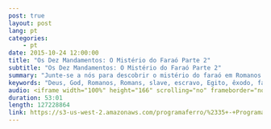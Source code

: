 ```yaml
---
post: true
layout: post
lang: pt
categories:
    - pt    
date: 2015-10-24 12:00:00
title: "Os Dez Mandamentos: O Mistério do Faraó Parte 2"
subtitle: "Os Dez Mandamentos: O Mistério do Faraó Parte 2"
summary: "Junte-se a nós para descobrir o mistério do faraó em Romanos 9:1-11,  um dos capítulos mais difíceis de toda a Bíblia."
keywords: "Deus, God, Romanos, Romans, slave, escravo, Egito, êxodo, faraó, Hebreus, israelitas, Israel, pragas, páscoa, ZÍPORA, Os, Dez, Mandamentosfermento, Paul, Paulo, Ramses, Moses, Moisés, Ziporah, Jochebed, Miriam, Aaron, tribes, Giselle, Itié, televisão, Sérgio, Marone, calvinismo, calvanism, prisoners, prisioneiros, kingdom, hall, libertado, liberdade, carnalidade, por, tras, das, cenas, behind, the, scenes, lonely, jogos, games, ansiedade, anxiety, relacionamento, relationship, consciência, consciousess, Flesh, Demônio, , satânico, evolução, Bíblia, Cristão, iron, radio, ProgramaFerro, biblia, noticia, vivo, Florianopolis, brasil, estudo, ajuda, Escrituras, Deus, fé, Sara, Espiritu, Jesus, coração, rede, Senhor, radio, sabado, rocha, evangelho, hinos, igreja, notícia, eventos, atual, História, AntiCristo, Cristo, Escrituras, Scripture, Messias, Rei, Antigo, Judaísmo, Templo, Jesus, amor, love, Misterio, Profetico, Jejum, cristãos, Discípulos, Morte, Facebook, Controvérsia, Pacto, Expiação, Sangue, Substituto, Judeus, Jews, Fariseus, Hebraico, Hebrew, Escrituras, Scripture, Profecia, Prophecy, Tribulação, Tribulation, Judaísmo, Judaism, Calendários, Calendar, Primeiro, First, Vinda, Coming, Segundo, Second, Messias, Rei, Antigo, Culturas, Bíblia, História, AntiCristo, Cristo, Mundo, Revelação, Caos, bíblico, nova, era, mundo, manuscritos, besta, gnóstico, gnosticismo, futuro, profecia, profeta, satã, demônios, podcast, católico, guerras, fim, dos, tempos, apocalipse, Oriente, Médio, página, Culturas, Programa, Ferro, casa"
audio: <iframe width="100%" height="166" scrolling="no" frameborder="no" src="https://w.soundcloud.com/player/?url=https%3A//api.soundcloud.com/tracks/229801426&amp;color=ff5500&amp;auto_play=false&amp;hide_related=false&amp;show_comments=true&amp;show_user=true&amp;show_reposts=false"></iframe>
duration: 53:01
length: 127228864
link: https://s3-us-west-2.amazonaws.com/programaferro/%2335+-+Programa+Ferro+24102015.mp3
---
```

